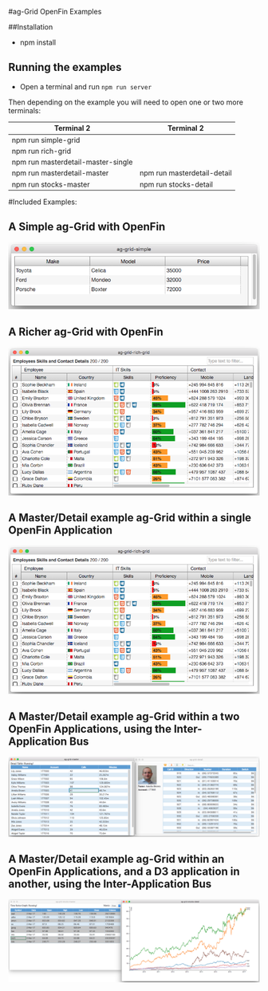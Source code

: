 #ag-Grid OpenFin Examples

##Installation

- npm install

## Running the examples

- Open a terminal and run `npm run server`

Then depending on the example you will need to open one or two more terminals:

| Terminal 2                         |      Terminal 2             |  
|------------------------------------|-----------------------------|
| npm run simple-grid                |                             |
| npm run rich-grid                  |                             |
| npm run masterdetail-master-single |                             |
| npm run masterdetail-master        | npm run masterdetail-detail |
| npm run stocks-master              | npm run stocks-detail       |

#Included Examples:

## A Simple ag-Grid with OpenFin
![Simple Grid with OpenFin](/docs/images/simple-grid.png?raw=true "Simple Grid with OpenFin")
## A Richer ag-Grid with OpenFin
![Rich Grid with OpenFin](/docs/images/rich-grid.png?raw=true "rich Grid with OpenFin")
## A Master/Detail example ag-Grid within a single OpenFin Application
![Rich Grid with OpenFin](/docs/images/rich-grid.png?raw=true "rich Grid with OpenFin")
## A Master/Detail example ag-Grid within a two OpenFin Applications, using the Inter-Application Bus
![Master/Detail with Multiple OpenFin Applications](/docs/images/masterdetail-multi.png?raw=true "Master/Detail with Multiple OpenFin Applications")
## A Master/Detail example ag-Grid within an OpenFin Applications, and a D3 application in another, using the Inter-Application Bus
![Master/Detail ag-Grid/D3 with Multiple OpenFin Applications](/docs/images/masterdetail-graph.png?raw=true "Master/Detail ag-Grid/D3 with Multiple OpenFin Applications")
